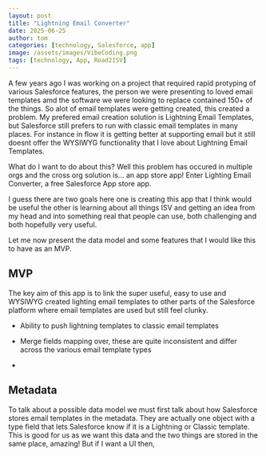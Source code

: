 ```yaml
---
layout: post
title: "Lightning Email Converter"
date: 2025-06-25
author: tom
categories: [technology, Salesforce, app]
image: /assets/images/VibeCoding.png
tags: [technology, App, Road2ISV]
---
```


A few years ago I was working on a project that required rapid protyping of various Salesforce features, the person we were presenting to loved emaii templates amd the software we were looking to replace contained 150+ of the things. So alot of email templates were getting created, this created a problem. My prefered email creation solution is Lightning Email Templates, but Salesforce still prefers to run with classic email templates in many places. For instance in flow it is getting better at supporting email but it still doesnt offer the WYSIWYG functionality that I love about Lightning Email Templates. 

What do I want to do about this? Well this problem has occured in multiple orgs and the cross org solution is... an app store app! Enter Lighting Email Converter, a free Salesforce App store app.

I guess there are two goals here one is creating this app that I think would be useful the other is learning about all things ISV and getting an idea from my head and into something real that people can use, both challenging and both hopefully very useful.

Let me now present the data model and some features that I would like this to have as an MVP.

## MVP
The key aim of this app is to link the super useful, easy to use and WYSIWYG created lighting email templates to other parts of the Salesforce platform where email templates are used but still feel clunky.
- Ability to push lightning templates to classic email templates
- Merge fields mapping over, these are quite inconsistent and differ across the various email template types
  
- 

## Metadata
To talk about a possible data model we must first talk about how Salesforce stores email templates in the metadata. They are actually one object with a type field that lets Salesforce know if it is a Lightning or Classic template. This is good for us as we want this data and the two things are stored in the same place, amazing! But if I want a UI then, 
